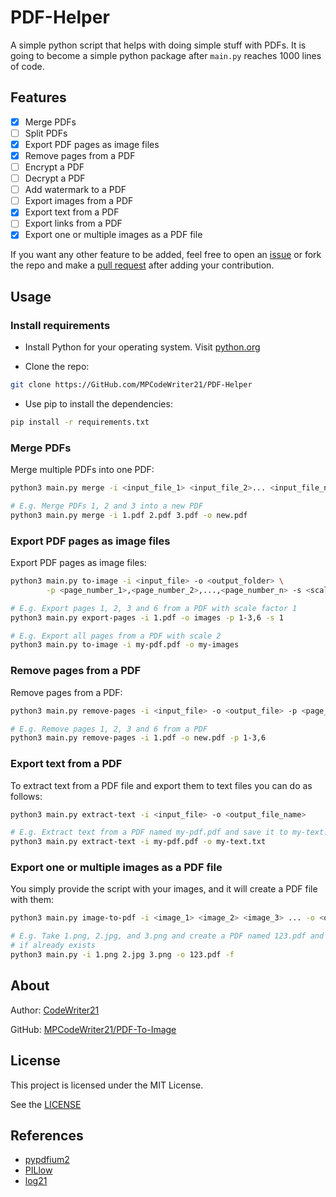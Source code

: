 PDF-Helper
==========

A simple python script that helps with doing simple stuff with PDFs. It is going to
become a simple python package after `main.py` reaches 1000 lines of code.

Features
--------

+ [x] Merge PDFs
+ [ ] Split PDFs
+ [x] Export PDF pages as image files
+ [x] Remove pages from a PDF
+ [ ] Encrypt a PDF
+ [ ] Decrypt a PDF
+ [ ] Add watermark to a PDF
+ [ ] Export images from a PDF
+ [x] Export text from a PDF
+ [ ] Export links from a PDF
+ [x] Export one or multiple images as a PDF file

If you want any other feature to be added, feel free to open an [issue](https://github.com/MPCodeWriter21/PDF-To-Image/issues)
or fork the repo and make a [pull request](https://github.com/MPCodeWriter21/PDF-To-Image/pulls)
after adding your contribution.

Usage
-----

### Install requirements

+ Install Python for your operating system. Visit [python.org](https://python.org)

+ Clone the repo:

```bash
git clone https://GitHub.com/MPCodeWriter21/PDF-Helper
```

+ Use pip to install the dependencies:

```bash
pip install -r requirements.txt
```

### Merge PDFs

Merge multiple PDFs into one PDF:

```bash
python3 main.py merge -i <input_file_1> <input_file_2>... <input_file_n> -o <output_file>

# E.g. Merge PDFs 1, 2 and 3 into a new PDF
python3 main.py merge -i 1.pdf 2.pdf 3.pdf -o new.pdf
```

### Export PDF pages as image files

Export PDF pages as image files:

```bash
python3 main.py to-image -i <input_file> -o <output_folder> \
        -p <page_number_1>,<page_number_2>,...,<page_number_n> -s <scale_factor>

# E.g. Export pages 1, 2, 3 and 6 from a PDF with scale factor 1
python3 main.py export-pages -i 1.pdf -o images -p 1-3,6 -s 1

# E.g. Export all pages from a PDF with scale 2
python3 main.py to-image -i my-pdf.pdf -o my-images
```

### Remove pages from a PDF

Remove pages from a PDF:

```bash
python3 main.py remove-pages -i <input_file> -o <output_file> -p <page_number_1>,<page_number_2>,...,<page_number_n>

# E.g. Remove pages 1, 2, 3 and 6 from a PDF
python3 main.py remove-pages -i 1.pdf -o new.pdf -p 1-3,6
```

### Export text from a PDF

To extract text from a PDF file and export them to text files you can do as follows:

```bash
python3 main.py extract-text -i <input_file> -o <output_file_name>

# E.g. Extract text from a PDF named my-pdf.pdf and save it to my-text.txt
python3 main.py extract-text -i my-pdf.pdf -o my-text.txt
```

### Export one or multiple images as a PDF file

You simply provide the script with your images, and it will create a PDF file with them:

```bash
python3 main.py image-to-pdf -i <image_1> <image_2> <image_3> ... -o <output_file>

# E.g. Take 1.png, 2.jpg, and 3.png and create a PDF named 123.pdf and override
# if already exists
python3 main.py -i 1.png 2.jpg 3.png -o 123.pdf -f
```

About
-----

Author: [CodeWriter21](https://github.com/MPCodeWriter21)

GitHub: [MPCodeWriter21/PDF-To-Image](https://github.com/MPCodeWriter21/PDF-To-Image)

License
-------

This project is licensed under the MIT License.

See the [LICENSE](LICENSE)

References
----------

+ [pypdfium2](https://pypdfium2.readthedocs.io/en/stable/readme.html)
+ [PILlow](https://pillow.readthedocs.io/en/stable/)
+ [log21](https://GitHub.com/MPCodeWriter21/log21)
